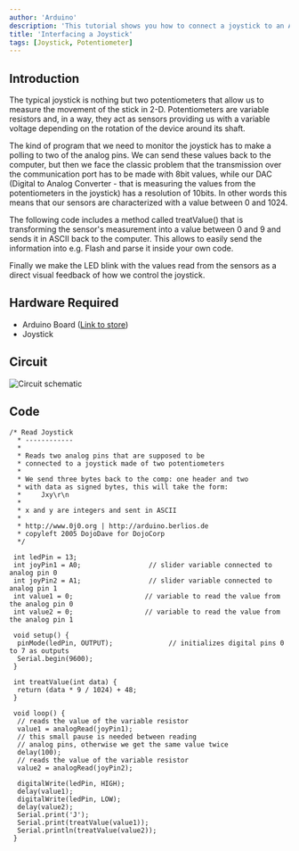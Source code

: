 ```yaml
---
author: 'Arduino'
description: 'This tutorial shows you how to connect a joystick to an Arduino.'
title: 'Interfacing a Joystick'
tags: [Joystick, Potentiometer]
---
```

## Introduction
The typical joystick is nothing but two potentiometers that allow us to measure the movement of the stick in 2-D. Potentiometers are variable resistors and, in a way, they act as sensors providing us with a variable voltage depending on the rotation of the device around its shaft.

The kind of program that we need to monitor the joystick has to make a polling to two of the analog pins. We can send these values back to the computer, but then we face the classic problem that the transmission over the communication port has to be made with 8bit values, while our DAC (Digital to Analog Converter - that is measuring the values from the potentiometers in the joystick) has a resolution of 10bits. In other words this means that our sensors are characterized with a value between 0 and 1024.

The following code includes a method called treatValue() that is transforming the sensor's measurement into a value between 0 and 9 and sends it in ASCII back to the computer. This allows to easily send the information into e.g. Flash and parse it inside your own code.

Finally we make the LED blink with the values read from the sensors as a direct visual feedback of how we control the joystick.
## Hardware Required
- Arduino Board ([Link to store](https://store.arduino.cc/))
- Joystick


## Circuit
![Circuit schematic](./assets/joy*sch*480.png)


## Code
```arduino
/* Read Joystick
  * ------------
  *
  * Reads two analog pins that are supposed to be
  * connected to a joystick made of two potentiometers
  *
  * We send three bytes back to the comp: one header and two
  * with data as signed bytes, this will take the form:
  *     Jxy\r\n
  *
  * x and y are integers and sent in ASCII
  *
  * http://www.0j0.org | http://arduino.berlios.de
  * copyleft 2005 DojoDave for DojoCorp
  */

 int ledPin = 13;
 int joyPin1 = A0;                 // slider variable connected to analog pin 0
 int joyPin2 = A1;                 // slider variable connected to analog pin 1
 int value1 = 0;                  // variable to read the value from the analog pin 0
 int value2 = 0;                  // variable to read the value from the analog pin 1

 void setup() {
  pinMode(ledPin, OUTPUT);              // initializes digital pins 0 to 7 as outputs
  Serial.begin(9600);
 }

 int treatValue(int data) {
  return (data * 9 / 1024) + 48;
 }

 void loop() {
  // reads the value of the variable resistor
  value1 = analogRead(joyPin1);  
  // this small pause is needed between reading
  // analog pins, otherwise we get the same value twice
  delay(100);            
  // reads the value of the variable resistor
  value2 = analogRead(joyPin2);  

  digitalWrite(ledPin, HIGH);          
  delay(value1);
  digitalWrite(ledPin, LOW);
  delay(value2);
  Serial.print('J');
  Serial.print(treatValue(value1));
  Serial.println(treatValue(value2));
 }
 ```